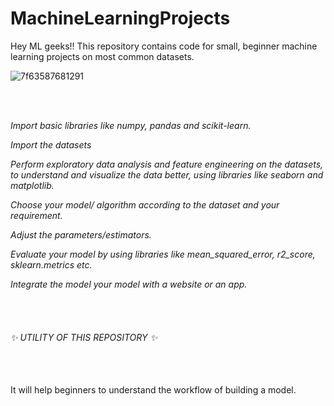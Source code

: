 # MachineLearningProjects



Hey ML geeks!! This repository contains code for small, beginner machine learning projects on most common datasets.


![7f63587681291](https://user-images.githubusercontent.com/92772439/213056246-568d9a56-9cfe-4f75-ab11-4925b1d2c313.png)



<br></br>

*Import basic libraries like numpy, pandas and scikit-learn.*<br>

*Import the datasets*<br>

*Perform exploratory data analysis and feature engineering on the datasets, to understand and visualize the data better, using libraries like seaborn and matplotlib.*<br>

*Choose your model/ algorithm according to the dataset and your requirement.*<br>

*Adjust the parameters/estimators.*<br>

*Evaluate your model by using libraries like mean_squared_error, r2_score, sklearn.metrics etc.*<br>

*Integrate the model your model with a website or an app.*<br>



<br></br>
<h6>✨ UTILITY OF THIS REPOSITORY ✨</h6>
<br></br>
It will help beginners to understand the workflow of building a model.
 

